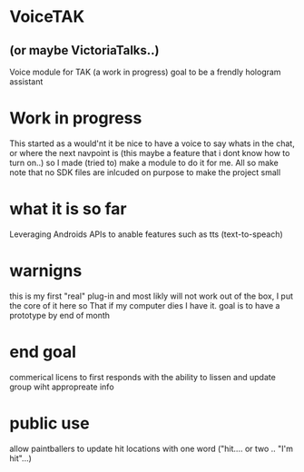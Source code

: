 # VoiceTAK 
## (or maybe VictoriaTalks..)
Voice module for TAK (a work in progress) goal to be a frendly hologram assistant


# Work in progress 
This started as a would'nt it be nice to have a voice to say whats in the chat, or where the next navpoint is (this maybe a feature that i dont know how to turn on..) so I made (tried to) make a module to do it for me.
All so make note that no SDK files are inlcuded on purpose to make the project small

# what it is so far
Leveraging Androids APIs to anable features such as tts (text-to-speach) 

# warnigns 
this is my first "real" plug-in and most likly will not work out of the box, I put the core of it here so That if my computer dies I have it. goal is to have a prototype by end of month

# end goal 
commerical licens to first responds with the ability to lissen and update group wiht appropreate info 

# public use
allow paintballers to update hit locations with one word ("hit.... or two .. "I'm hit"...)

